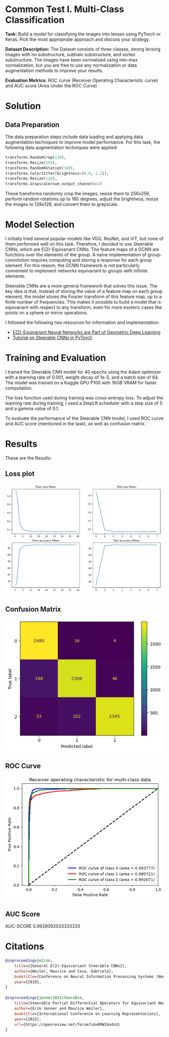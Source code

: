 # Common Test I. Multi-Class Classification

**Task:** Build a model for classifying the images into lenses using PyTorch or Keras. Pick the most appropriate approach and discuss your strategy.

**Dataset Description:** The Dataset consists of three classes, strong lensing images with no substructure, subhalo substructure, and vortex substructure. The images have been normalized using min-max normalization, but you are free to use any normalization or data augmentation methods to improve your results.

**Evaluation Metrics:** ROC curve (Receiver Operating Characteristic curve) and AUC score (Area Under the ROC Curve) 

# Solution
## Data Preparation
The data preparation steps include data loading and applying data augmentation techniques to improve model performance. For this task, the following data augmentation techniques were applied:

```python
transforms.RandomCrop(128),
transforms.Resize(256),
transforms.RandomRotation(180),
transforms.ColorJitter(brightness=(0.8, 1.2)),
transforms.Resize(128),
transforms.Grayscale(num_output_channels=1)
```

These transforms randomly crop the images, resize them to 256x256, perform random rotations up to 180 degrees, adjust the brightness, resize the images to 128x128, and convert them to grayscale.

# Model Selection

I initially tried several popular models like VGG, ResNet, and ViT, but none of them performed well on this task. Therefore, I decided to use Steerable CNNs, which are E(2)-Equivariant CNNs. The feature maps of a GCNN are functions over the elements of the group. A naive implementation of group-convolution requires computing and storing a response for each group element. For this reason, the GCNN framework is not particularly convenient to implement networks equivariant to groups with infinite elements.

Steerable CNNs are a more general framework that solves this issue. The key idea is that, instead of storing the value of a feature map on each group element, the model stores the Fourier transform of this feature map, up to a finite number of frequencies. This makes it possible to build a model that is equivariant with respect to any transform, even for more esoteric cases like points on a sphere or mirror operations.

I followed the following two resources for information and implementation:
- [E(2)-Equivariant Neural Networks are Part of Geometric Deep Learning](https://dmol.pub/dl/Equivariant.html#:~:text=Equivariant%20neural%20networks%20are%20part,graphs%2C%20geodesics%2C%20and%20gauges.)
- [Tutorial on Steerable CNNs in PyTorch](https://uvadlc-notebooks.readthedocs.io/en/latest/tutorial_notebooks/DL2/Geometric_deep_learning/tutorial2_steerable_cnns.html)

# Training and Evaluation
I trained the Steerable CNN model for 40 epochs using the Adam optimizer with a learning rate of 0.001, weight decay of 1e-5, and a batch size of 64. The model was trained on a Kaggle GPU P100 with 16GB VRAM for faster computation.

The loss function used during training was cross-entropy loss. To adjust the learning rate during training, I used a StepLR scheduler with a step size of 5 and a gamma value of 0.1.

To evaluate the performance of the Steerable CNN model, I used ROC curve and AUC score (mentioned in the task), as well as confusion matrix. 

# Results

These are the Results:

## Loss plot

![](../assets/commontask-loss.png)

## Confusion Matrix

![](../assets/commontask-cm.png)

## ROC Curve

![](../assets/commontask-roc-curve.png)

## AUC Score
AUC-SCORE 0.9928092533333333

# Citations
```bibtex
@inproceedings{e2cnn,
    title={{General E(2)-Equivariant Steerable CNNs}},
    author={Weiler, Maurice and Cesa, Gabriele},
    booktitle={Conference on Neural Information Processing Systems (NeurIPS)},
    year={2019},
}

@inproceedings{jenner2022steerable,
    title={Steerable Partial Differential Operators for Equivariant Neural Networks},
    author={Erik Jenner and Maurice Weiler},
    booktitle={International Conference on Learning Representations},
    year={2022},
    url={https://openreview.net/forum?id=N9W24a4zU}
}
```